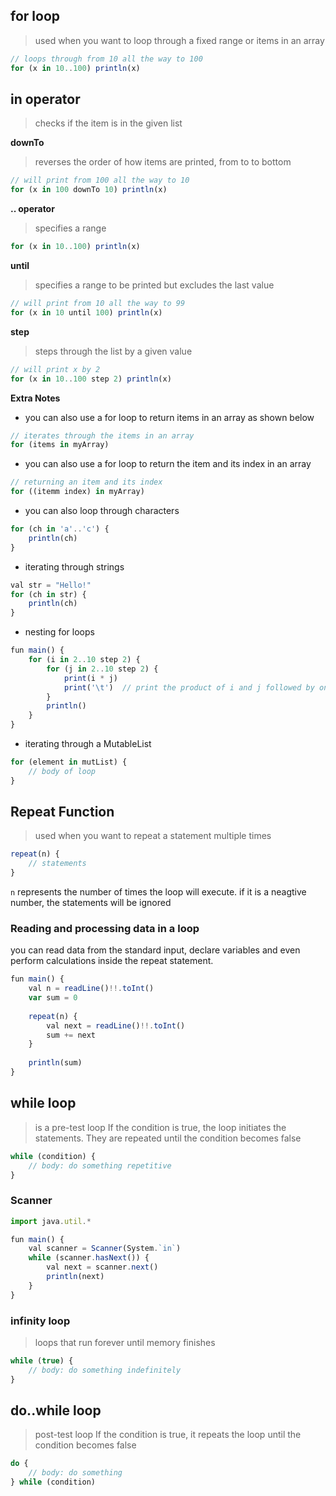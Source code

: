 ## for loop
> used when you want to loop through a fixed range or items in an array

```js
// loops through from 10 all the way to 100
for (x in 10..100) println(x)
```
## in operator
> checks if the item is in the given list

**downTo**
> reverses the order of how items are printed, from to to bottom
```js
// will print from 100 all the way to 10
for (x in 100 downTo 10) println(x)
```

**.. operator**
> specifies a range
```js
for (x in 10..100) println(x)
```

**until**
> specifies a range to be printed but excludes the last value
```js
// will print from 10 all the way to 99
for (x in 10 until 100) println(x)
```

**step**
> steps through the list by a given value
```js
// will print x by 2
for (x in 10..100 step 2) println(x)
```

**Extra Notes**
- you can also use a for loop to return items in an array as shown below
```js
// iterates through the items in an array
for (items in myArray)
```
- you can also use a for loop to return the item and its index in an array
```js
// returning an item and its index 
for ((itemm index) in myArray)
```
- you can also loop through characters
```js
for (ch in 'a'..'c') {
    println(ch)
}
```
- iterating through strings
```js
val str = "Hello!"
for (ch in str) {
    println(ch)    
}
```
- nesting for loops
```js
fun main() {
    for (i in 2..10 step 2) {
        for (j in 2..10 step 2) {
            print(i * j)
            print('\t')  // print the product of i and j followed by one tab
        }
        println()
    }
}
```
- iterating through a MutableList
```js
for (element in mutList) {
    // body of loop
}
```


## Repeat Function
> used when you want to repeat a statement multiple times
```js
repeat(n) {
    // statements
}
```
`n` represents the number of times the loop will execute. if it is a neagtive number, the statements will be ignored

### Reading and processing data in a loop
you can read data from the standard input, declare variables and even perform calculations inside the repeat statement.
```js
fun main() {    
    val n = readLine()!!.toInt()
    var sum = 0
    
    repeat(n) {
        val next = readLine()!!.toInt()
        sum += next
    }
    
    println(sum)
}
```

## while loop
> is a pre-test loop
If the condition is true, the loop initiates the statements. They are repeated until the condition becomes false
```js
while (condition) {
    // body: do something repetitive
}
```

### Scanner
```js
import java.util.*

fun main() {
    val scanner = Scanner(System.`in`)
    while (scanner.hasNext()) {
        val next = scanner.next()
        println(next)
    }
}
```

### infinity loop
> loops that run forever until memory finishes
```js
while (true) {
    // body: do something indefinitely
}
```

## do..while loop
> post-test loop
If the condition is true, it repeats the loop until the condition becomes false
```js
do {
    // body: do something
} while (condition)
```
